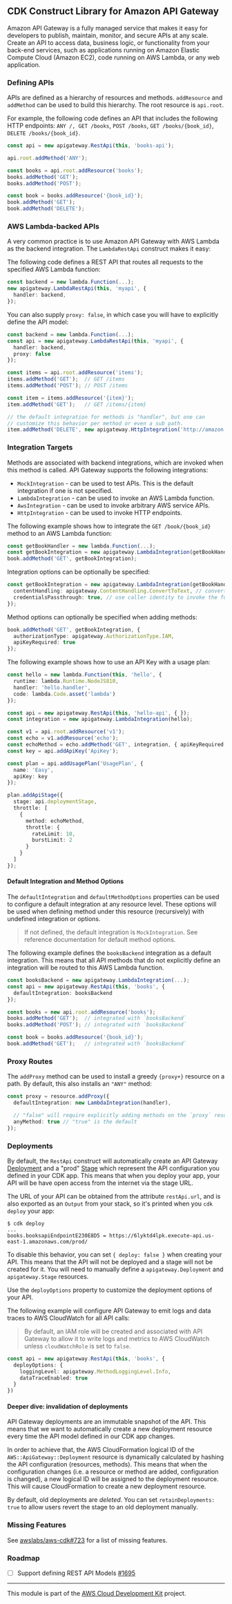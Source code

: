 ## CDK Construct Library for Amazon API Gateway

Amazon API Gateway is a fully managed service that makes it easy for developers
to publish, maintain, monitor, and secure APIs at any scale. Create an API to
access data, business logic, or functionality from your back-end services, such
as applications running on Amazon Elastic Compute Cloud (Amazon EC2), code
running on AWS Lambda, or any web application.

### Defining APIs

APIs are defined as a hierarchy of resources and methods. `addResource` and
`addMethod` can be used to build this hierarchy. The root resource is
`api.root`.

For example, the following code defines an API that includes the following HTTP
endpoints: `ANY /, GET /books`, `POST /books`, `GET /books/{book_id}`, `DELETE /books/{book_id}`.

```ts
const api = new apigateway.RestApi(this, 'books-api');

api.root.addMethod('ANY');

const books = api.root.addResource('books');
books.addMethod('GET');
books.addMethod('POST');

const book = books.addResource('{book_id}');
book.addMethod('GET');
book.addMethod('DELETE');
```

### AWS Lambda-backed APIs

A very common practice is to use Amazon API Gateway with AWS Lambda as the
backend integration. The `LambdaRestApi` construct makes it easy:

The following code defines a REST API that routes all requests to the
specified AWS Lambda function:

```ts
const backend = new lambda.Function(...);
new apigateway.LambdaRestApi(this, 'myapi', {
  handler: backend,
});
```

You can also supply `proxy: false`, in which case you will have to explicitly
define the API model:

```ts
const backend = new lambda.Function(...);
const api = new apigateway.LambdaRestApi(this, 'myapi', {
  handler: backend,
  proxy: false
});

const items = api.root.addResource('items');
items.addMethod('GET');  // GET /items
items.addMethod('POST'); // POST /items

const item = items.addResource('{item}');
item.addMethod('GET');   // GET /items/{item}

// the default integration for methods is "handler", but one can
// customize this behavior per method or even a sub path.
item.addMethod('DELETE', new apigateway.HttpIntegration('http://amazon.com'));
```

### Integration Targets

Methods are associated with backend integrations, which are invoked when this
method is called. API Gateway supports the following integrations:

 * `MockIntegration` - can be used to test APIs. This is the default
   integration if one is not specified.
 * `LambdaIntegration` - can be used to invoke an AWS Lambda function.
 * `AwsIntegration` - can be used to invoke arbitrary AWS service APIs.
 * `HttpIntegration` - can be used to invoke HTTP endpoints.

The following example shows how to integrate the `GET /book/{book_id}` method to
an AWS Lambda function:

```ts
const getBookHandler = new lambda.Function(...);
const getBookIntegration = new apigateway.LambdaIntegration(getBookHandler);
book.addMethod('GET', getBookIntegration);
```

Integration options can be optionally be specified:

```ts
const getBookIntegration = new apigateway.LambdaIntegration(getBookHandler, {
  contentHandling: apigateway.ContentHandling.ConvertToText, // convert to base64
  credentialsPassthrough: true, // use caller identity to invoke the function
});
```

Method options can optionally be specified when adding methods:

```ts
book.addMethod('GET', getBookIntegration, {
  authorizationType: apigateway.AuthorizationType.IAM,
  apiKeyRequired: true
});
```

The following example shows how to use an API Key with a usage plan:

```ts
const hello = new lambda.Function(this, 'hello', {
  runtime: lambda.Runtime.NodeJS810,
  handler: 'hello.handler',
  code: lambda.Code.asset('lambda')
});

const api = new apigateway.RestApi(this, 'hello-api', { });
const integration = new apigateway.LambdaIntegration(hello);

const v1 = api.root.addResource('v1');
const echo = v1.addResource('echo');
const echoMethod = echo.addMethod('GET', integration, { apiKeyRequired: true });
const key = api.addApiKey('ApiKey');

const plan = api.addUsagePlan('UsagePlan', {
  name: 'Easy',
  apiKey: key
});

plan.addApiStage({
  stage: api.deploymentStage,
  throttle: [
    {
      method: echoMethod,
      throttle: {
        rateLimit: 10,
        burstLimit: 2
      }
    }
  ]
});
```

#### Default Integration and Method Options

The `defaultIntegration` and `defaultMethodOptions` properties can be used to
configure a default integration at any resource level. These options will be
used when defining method under this resource (recursively) with undefined
integration or options.

> If not defined, the default integration is `MockIntegration`. See reference
documentation for default method options.

The following example defines the `booksBackend` integration as a default
integration. This means that all API methods that do not explicitly define an
integration will be routed to this AWS Lambda function.

```ts
const booksBackend = new apigateway.LambdaIntegration(...);
const api = new apigateway.RestApi(this, 'books', {
  defaultIntegration: booksBackend
});

const books = new api.root.addResource('books');
books.addMethod('GET');  // integrated with `booksBackend`
books.addMethod('POST'); // integrated with `booksBackend`

const book = books.addResource('{book_id}');
book.addMethod('GET');   // integrated with `booksBackend`
```

### Proxy Routes

The `addProxy` method can be used to install a greedy `{proxy+}` resource
on a path. By default, this also installs an `"ANY"` method:

```ts
const proxy = resource.addProxy({
  defaultIntegration: new LambdaIntegration(handler),

  // "false" will require explicitly adding methods on the `proxy` resource
  anyMethod: true // "true" is the default
});
```

### Deployments

By default, the `RestApi` construct will automatically create an API Gateway
[Deployment] and a "prod" [Stage] which represent the API configuration you
defined in your CDK app. This means that when you deploy your app, your API will
be have open access from the internet via the stage URL.

The URL of your API can be obtained from the attribute `restApi.url`, and is
also exported as an `Output` from your stack, so it's printed when you `cdk
deploy` your app:

```
$ cdk deploy
...
books.booksapiEndpointE230E8D5 = https://6lyktd4lpk.execute-api.us-east-1.amazonaws.com/prod/
```

To disable this behavior, you can set `{ deploy: false }` when creating your
API. This means that the API will not be deployed and a stage will not be
created for it. You will need to manually define a `apigateway.Deployment` and
`apigateway.Stage` resources.

Use the `deployOptions` property to customize the deployment options of your
API.

The following example will configure API Gateway to emit logs and data traces to
AWS CloudWatch for all API calls:

> By default, an IAM role will be created and associated with API Gateway to
allow it to write logs and metrics to AWS CloudWatch unless `cloudWatchRole` is
set to `false`.

```ts
const api = new apigateway.RestApi(this, 'books', {
  deployOptions: {
    loggingLevel: apigateway.MethodLoggingLevel.Info,
    dataTraceEnabled: true
  }
})
```

#### Deeper dive: invalidation of deployments

API Gateway deployments are an immutable snapshot of the API. This means that we
want to automatically create a new deployment resource every time the API model
defined in our CDK app changes.

In order to achieve that, the AWS CloudFormation logical ID of the
`AWS::ApiGateway::Deployment` resource is dynamically calculated by hashing the
API configuration (resources, methods). This means that when the configuration
changes (i.e. a resource or method are added, configuration is changed), a new
logical ID will be assigned to the deployment resource. This will cause
CloudFormation to create a new deployment resource.

By default, old deployments are _deleted_. You can set `retainDeployments: true`
to allow users revert the stage to an old deployment manually.

[Deployment]: https://docs.aws.amazon.com/apigateway/api-reference/resource/deployment/
[Stage]: https://docs.aws.amazon.com/apigateway/api-reference/resource/stage/

### Missing Features

See [awslabs/aws-cdk#723](https://github.com/awslabs/aws-cdk/issues/723) for a
list of missing features.

### Roadmap

- [ ] Support defining REST API Models [#1695](https://github.com/awslabs/aws-cdk/issues/1695)

----

This module is part of the [AWS Cloud Development Kit](https://github.com/awslabs/aws-cdk) project.

